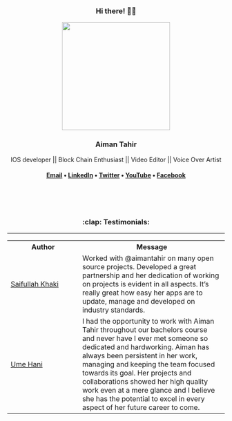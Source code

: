<div align="center">
    <h3>Hi there! 👋🤓</h3>
    <img width="250" align='center' src="https://user-images.githubusercontent.com/52401617/124350468-5645cd00-dc0e-11eb-9ac0-2a19e782afa5.jpg">
    <h3>Aiman Tahir</h3>
    <p>IOS developer || Block Chain Enthusiast || Video Editor || Voice Over Artist</p>
        
<h4> 

<a href="mailto:aimantahir1225@gmail.com">Email</a> • 
    <a href="https://www.linkedin.com/in/aimantahir1225/">LinkedIn</a> •
    <a href="https://twitter.com/aimantahir1225">Twitter</a> • 
    <a href="https://www.youtube.com/channel/UCWnRYT9gxFiT3zPoUbpqylQ">YouTube</a> • 
    <a href="https://www.facebook.com/aiman.tahir.3511">Facebook</a> </h4>
<br>    
</div>


<br>
<h3 align="center">:clap: Testimonials:</h3>
<hr>
<table>
  <tr>
    <th>Author</th>
    <th>Message</th>
  </tr>
  <tr>
    <td width="150"><a target="_blank" href="https://github.com/SaifKhaki">Saifullah Khaki</a></td>
    <td>Worked with @aimantahir on many open source projects. Developed a great partnership and her dedication of working on projects is evident in all aspects. It’s really great how easy her apps are to update, manage and developed on industry standards.</td>
  </tr>
  <tr>
    <td><a target="_blank" href="https://github.com/Um-e-Hani">Ume Hani</a></td>
    <td>I had the opportunity to work with Aiman Tahir throughout our bachelors course and never have I ever met someone so dedicated and hardworking. Aiman has always been persistent in her work, managing and keeping the team focused towards its goal. Her projects and collaborations showed her high quality work even at a mere glance and I believe she has the potential to excel in every aspect of her future career to come.</td>
  </tr>
</table>
<br>

